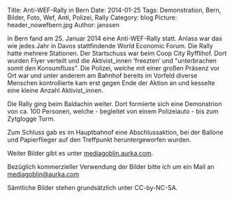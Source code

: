 Title: Anti-WEF-Rally in Bern
Date: 2014-01-25
Tags: Demonstration, Bern, Bilder, Foto, Wef, Anti, Polizei, Rally
Category: blog
Picture: header_nowefbern.jpg
Author: janssen

In Bern fand am 25. Januar 2014 eine Anti-WEF-Rally statt. Anlass war das wie jedes Jahr in Davos stattfindende World Economic Forum. Die Rally hatte mehrere Stationen. Der Startschuss war beim Coop City Ryfflihof. Dort wurden Flyer verteilt und die Aktivist_innen ’freezten’ und "unterbrachen somit den Konsumfluss". Die Polizei, welche mit einer großen Präsenz vor Ort war und unter anderem am Bahnhof bereits im Vorfeld diverse Menschen kontrollierte kam erst gegen Ende der Aktion an und kesselte eine kleine Anzahl Aktivist_innen.

Die Rally ging beim Baldachin weiter. Dort formierte sich eine Demonstrion von ca. 100 Personen, welche - begleitet von einem Polizeiauto - bis zum Zytglogge Turm.

Zum Schluss gab es im Hauptbahnof eine Abschlussaktion, bei der Ballone und Papierflieger auf den Treffpunkt heruntergeworfen wurden.

Weiter Bilder gibt es unter [mediagoblin.aurka.com](http://mediagoblin.aurka.com/u/janssen/collection/25-01-2014-anti-wef-rally-in-bern/).

Bezüglich kommerzieller Verwendung der Bilder bitte ich um ein Mail an mediagoblin@aurka.com

Sämtliche Bilder stehen grundsätzlich unter CC-by-NC-SA.

